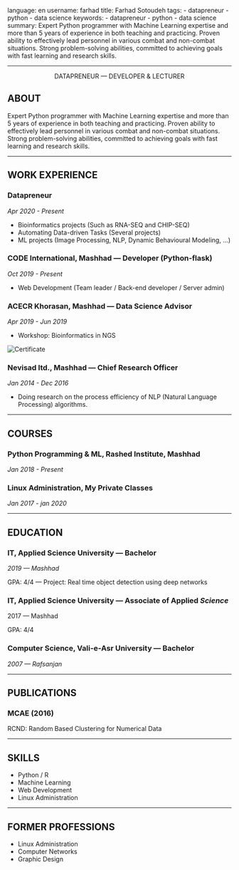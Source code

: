 
language: en
username: farhad
title: Farhad Sotoudeh
tags:
    - datapreneur
    - python
    - data science
keywords:
    - datapreneur
    - python
    - data science
summary: Expert Python programmer with Machine Learning expertise and more than 5 years of experience in both teaching and practicing. Proven ability to effectively lead personnel in various combat and non-combat situations. Strong problem-solving abilities, committed to achieving goals with fast learning and research skills.

---
<p align=center>
DATAPRENEUR — DEVELOPER & LECTURER
</p>

## ABOUT
Expert Python programmer with Machine Learning expertise and more than 5 years of experience in both teaching and practicing. Proven ability to effectively lead personnel in various combat and non-combat situations. Strong problem-solving abilities, committed to achieving goals with fast learning and research skills.


---
## WORK EXPERIENCE

### Datapreneur
*Apr 2020 - Present*

- Bioinformatics projects (Such as RNA-SEQ and CHIP-SEQ)
- Automating Data-driven Tasks (Several projects)
- ML projects (Image Processing, NLP, Dynamic Behavioural Modeling, ...)
### CODE International, Mashhad — Developer (Python-flask)

*Oct 2019 - Present*

- Web Development (Team leader / Back-end developer / Server admin)
### ACECR Khorasan, Mashhad — Data Science Advisor

*Apr 2019 - Jun 2019*

- Workshop: Bioinformatics in NGS

![Certificate](farhad/acecr.jpg)

### Nevisad ltd., Mashhad — Chief Research Officer

*Jan 2014 - Dec 2016*

- Doing research on the process efficiency of NLP (Natural Language Processing) algorithms.

---
## COURSES
### Python Programming & ML, Rashed Institute, Mashhad

*Jan 2018 - Present*

### Linux Administration, My Private Classes

*Jan 2017 - jan 2020*

---
## EDUCATION
### IT, Applied Science University — Bachelor

*2019 — Mashhad*

GPA: 4/4 — Project: Real time object detection using deep networks
### IT, Applied Science University — Associate of Applied *Science*
2017 — Mashhad

GPA: 4/4
### Computer Science, Vali-e-Asr University — Bachelor

*2007 — Rafsanjan*

---
## PUBLICATIONS
### MCAE (2016)

RCND: Random Based Clustering for Numerical Data

---
## SKILLS
- Python / R
- Machine Learning
- Web Development
- Linux Administration

---
## FORMER PROFESSIONS
- Linux Administration
- Computer Networks
- Graphic Design
